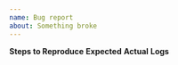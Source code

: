 ```yaml
---
name: Bug report
about: Something broke
---
```

**Steps to Reproduce**
**Expected**
**Actual**
**Logs**
